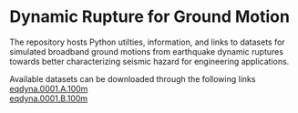 # Dynamic Rupture for Ground Motion
The repository hosts Python utilties, information, and links to datasets for simulated broadband ground motions from earthquake dynamic ruptures towards better characterizing seismic hazard for engineering applications.

Available datasets can be downloaded through the following links <br/>
[eqdyna.0001.A.100m](https://doi.org/10.6084/m9.figshare.25561833.v1) <br/>
[eqdyna.0001.B.100m](https://doi.org/10.6084/m9.figshare.25561935.v1) <br/>
